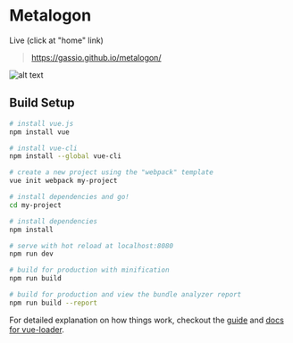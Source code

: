 # Metalogon

Live (click at "home" link)
> https://gassio.github.io/metalogon/

![alt text](https://raw.githubusercontent.com/gassio/metalogon/master/src/assets/mockup.png)

## Build Setup

``` bash
# install vue.js
npm install vue

# install vue-cli
npm install --global vue-cli

# create a new project using the "webpack" template
vue init webpack my-project

# install dependencies and go!
cd my-project

# install dependencies
npm install

# serve with hot reload at localhost:8080
npm run dev

# build for production with minification
npm run build

# build for production and view the bundle analyzer report
npm run build --report
```

For detailed explanation on how things work, checkout the [guide](http://vuejs-templates.github.io/webpack/) and [docs for vue-loader](http://vuejs.github.io/vue-loader).

